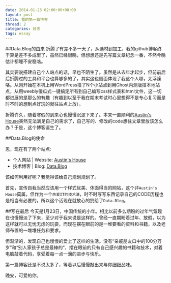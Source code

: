 ```yaml
---
date: 2014-01-23 02:00:00+08:00
layout: post
title: 我的第一篇博客
thread: 2
categories: 日志
tags: essay
---
```


##Data.Blog的由来
折腾了有差不多一天了，从选材到加工，我的github博客终于算是差不多成型了，虽然已经很晚，但想想还是先写篇文章纪念一番，不然今晚估计都睡不安稳咯。

其实要说搭建自己个人站点的话，早也不陌生了。虽然是从去年才起步，但前前后后折腾过的工具和平台也算够多的了，其实这也侧面体现了我这个人哪，太浮躁咯。从刚开始在本机上用WordPress搭了N个小站点到用Ghost内测版搭本地站点，从用weebly傻瓜式一键搞定所有到自己编写css样式表和html文件，这一切都进展的是那么的有趣（有趣到以至于我在期末考试时心里想得不是专心复习而是时不时的想到点好玩的就往站点上放）。

折腾许久，随着寒假的到来心也慢慢沉淀下来了。本来一直顺利的[Austin's House](http://hijiangtao.weebly.com/)突然无法满足自己的需求了，自己写的、修改的code想往文章里放该怎么办？于是，这个博客诞生了。

##Data.Blog的使命

恩，现在有了两个站点:

* 个人网站 | Website: [Austin's House](http://hijiangtao.weebly.com/)
* 技术博客 | Blog: [Data.Blog](http://hijiangtao.github.io/)

该如何利用好呢？我觉得该给自己规划规划了。

首先，宣传自我当然应该用一个样式优美、体面得当的网站，这个非`Austin's House`莫属，但作为一个`热爱IT的技术渣`，时不时写写东西记录自己的CODE历程也是相当有必要的，所以这个活现在就放心的扔给了`Data.Blog`。

##写在最后
今天是1月23日，中国传统的小年。相比以前多么期盼的过年气氛现在也慢慢淡了下来，至少对于我来说是这样的。曾经一直期盼着过年、放假，以为这样就可以无忧无虑的玩耍，而现在摆在眼前的是一堆要看的资料和书籍，以及老师布置的一堆堆任务和要求。

但渐渐的，发现自己也慢慢的爱上了这样的生活。没有“亲戚朋友口中的100分万岁”和“别人家孩子总是最棒的”，摆在眼前的只有自己感兴趣的书籍和技术，对着电脑敲着代码，享受着每一点一滴的进步与快乐。

第一篇博客还是不说太多了，等着以后慢慢敲出来与你细细品味。

晚安，可爱的你。
